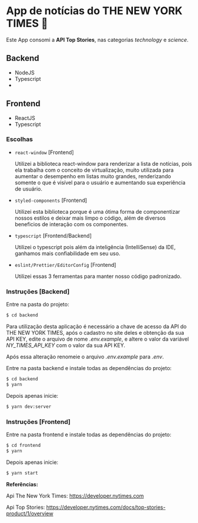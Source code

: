 # App de notícias do THE NEW YORK TIMES  :newspaper:

  Este App consomi a **API Top Stories**, nas categorias *technology* e *science*.  

## Backend
  - NodeJS
  - Typescript
  - 
## Frontend
  - ReactJS
  - Typescript

### Escolhas

- ```react-window``` [Frontend]

	Utilizei a biblioteca react-window para renderizar a lista de notícias, pois ela trabalha com o conceito de virtualização, muito utilizada para aumentar o desempenho em listas muito grandes, renderizando somente o que é visível para o usuário e aumentando sua experiência de usuário.


- ```styled-components```  [Frontend]

	Utilizei esta biblioteca porque é uma ótima forma de componentizar nossos estilos e deixar mais limpo o código, além de diversos beneficios de interação com os componentes.


- ```typescript``` [Frontend/Backend]

	Utilizei o typescript pois além da inteligência (IntelliSense) da IDE, ganhamos mais confiabilidade em seu uso.


- ```eslint/Prettier/EditorConfig``` [Frontend]

	Utilizei essas 3 ferramentas para manter nosso código padronizado.


### Instruções [Backend]

Entre na pasta do projeto:
```sh
$ cd backend
```

Para utilização desta aplicação é necessário a chave de acesso da API do THE NEW YORK TIMES, 
após o cadastro no site deles e obtenção da sua API KEY,
edite o arquivo de nome *.env.example*, e altere o valor da variável *NY_TIMES_API_KEY* com o valor da sua API KEY.


Após essa alteração renomeie o arquivo *.env.example* para *.env*.

Entre na pasta backend e instale todas as dependências do projeto:
```sh
$ cd backend
$ yarn  
```
Depois apenas inicie:

```sh
$ yarn dev:server
```

### Instruções [Frontend]
Entre na pasta frontend e instale todas as dependências do projeto:
```sh
$ cd frontend
$ yarn  
```

Depois apenas inicie:

```sh
$ yarn start
```

**Referências:**

Api The New York Times: https://developer.nytimes.com

Api Top Stories: https://developer.nytimes.com/docs/top-stories-product/1/overview
